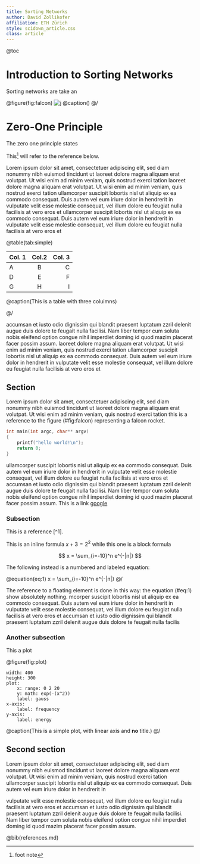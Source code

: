 ```yaml
---
title: Sorting Networks
author: David Zollikofer
affiliation: ETH Zürich
style: scidown_article.css
class: article
---
```



@toc

# Introduction to Sorting Networks

Sorting networks are take an 

@figure(fig:falcon)
![j](Falcon_Heavy.jpg)
@caption()
@/


# Zero-One Principle


The zero one principle states



This[^id] will refer to the reference below.

[^id]: foot note




Lorem ipsum
dolor sit amet, consectetuer adipiscing elit, sed diam nonummy nibh euismod tincidunt ut
laoreet dolore magna aliquam erat volutpat. Ut wisi enim ad minim veniam, quis nostrud exerci tation
laoreet dolore magna aliquam erat volutpat. Ut wisi enim ad minim veniam, quis nostrud exerci tation
ullamcorper suscipit lobortis nisl ut aliquip ex ea commodo consequat. Duis autem vel eum iriure dolor in hendrerit in
vulputate velit esse molestie consequat, vel illum dolore eu feugiat nulla facilisis at vero eros et
ullamcorper suscipit lobortis nisl ut aliquip ex ea commodo consequat. Duis autem vel eum iriure dolor in hendrerit in
vulputate velit esse molestie consequat, vel illum dolore eu feugiat nulla facilisis at vero eros et

@table(tab:simple)

| Col. 1 | Col.2 | Col. 3|
| :----- | :----:| -----:|
| A      | B     | C     |
| D      | E     | F     |
| G      | H     | I     |

@caption(This is a table with three coluimns)

@/

accumsan et iusto odio dignissim qui blandit praesent luptatum zzril delenit augue duis dolore te feugait nulla facilisi.
Nam liber tempor cum soluta nobis eleifend option congue nihil imperdiet doming id quod mazim placerat facer possim assum.
laoreet dolore magna aliquam erat volutpat. Ut wisi enim ad minim veniam, quis nostrud exerci tation
ullamcorper suscipit lobortis nisl ut aliquip ex ea commodo consequat. Duis autem vel eum iriure dolor in hendrerit in
vulputate velit esse molestie consequat, vel illum dolore eu feugiat nulla facilisis at vero eros et

## Section
Lorem ipsum
dolor sit amet, consectetuer adipiscing elit, sed diam nonummy nibh euismod tincidunt ut
laoreet dolore magna aliquam erat volutpat. Ut wisi enim ad minim veniam, quis nostrud exerci tation this is a reference to the figure (#fig:falcon) representing a falcon rocket.


```c
int main(int argc, char** argv)
{
	printf("hello world!\n");
	return 0;
}
```


ullamcorper suscipit lobortis nisl ut aliquip ex ea commodo consequat. Duis autem vel eum iriure dolor in hendrerit in
vulputate velit esse molestie consequat, vel illum dolore eu feugiat nulla facilisis at vero eros et
accumsan et iusto odio dignissim qui blandit praesent luptatum zzril delenit augue duis dolore te feugait nulla facilisi.
Nam liber tempor cum soluta nobis eleifend option congue nihil imperdiet doming id quod mazim placerat facer possim assum.
This is a link [google](www.google.com)


### Subsection
This is a reference [^1].

This is an inline formula $x+3 = 2^2$ while this one is a block formula

$$
x = \sum_{i=-10}^n e^{-|n|}
$$

The following instead is a numbered and labeled equation:

@equation(eq:1)
x = \sum_{i=-10}^n e^{-|n|}
@/

The reference to a floating element is done in this way: the equation (#eq:1) show absolutely nothing.
mcorper suscipit lobortis nisl ut aliquip ex ea commodo consequat. Duis autem vel eum iriure dolor in hendrerit in
vulputate velit esse molestie consequat, vel illum dolore eu feugiat nulla facilisis at vero eros et
accumsan et iusto odio dignissim qui blandit praesent luptatum zzril delenit augue duis dolore te feugait nulla facilis

### Another subsection

This a plot

@figure(fig:plot)
```charter
width: 400
height: 300
plot:
	x: range: 0 2 20
	y: math: exp(-(x^2))
	label: gauss
x-axis:
	label: frequency
y-axis:
	label: energy
```

@caption(This is a simple plot, with linear axis and **no** title.)
@/


## Second section

Lorem ipsum
dolor sit amet, consectetuer adipiscing elit, sed diam nonummy nibh euismod tincidunt ut
laoreet dolore magna aliquam erat volutpat. Ut wisi enim ad minim veniam, quis nostrud exerci tation
ullamcorper suscipit lobortis nisl ut aliquip ex ea commodo consequat. Duis autem vel eum iriure dolor in hendrerit in



vulputate velit esse molestie consequat, vel illum dolore eu feugiat nulla facilisis at vero eros et
accumsan et iusto odio dignissim qui blandit praesent luptatum zzril delenit augue duis dolore te feugait nulla facilisi.
Nam liber tempor cum soluta nobis eleifend option congue nihil imperdiet doming id quod mazim placerat facer possim assum.



@bib(references.md)